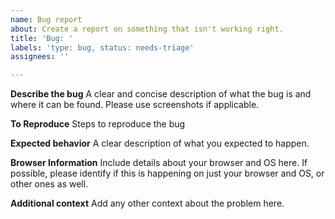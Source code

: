 ```yaml
---
name: Bug report
about: Create a report on something that isn't working right.
title: 'Bug: '
labels: 'type: bug, status: needs-triage'
assignees: ''

---
```


**Describe the bug**
A clear and concise description of what the bug is and where it can be found. Please use screenshots if applicable.

**To Reproduce**
Steps to reproduce the bug

**Expected behavior**
A clear description of what you expected to happen.

**Browser Information**
Include details about your browser and OS here. If possible, please identify if this is happening on just your browser and OS, or other ones as well.

**Additional context**
Add any other context about the problem here.
